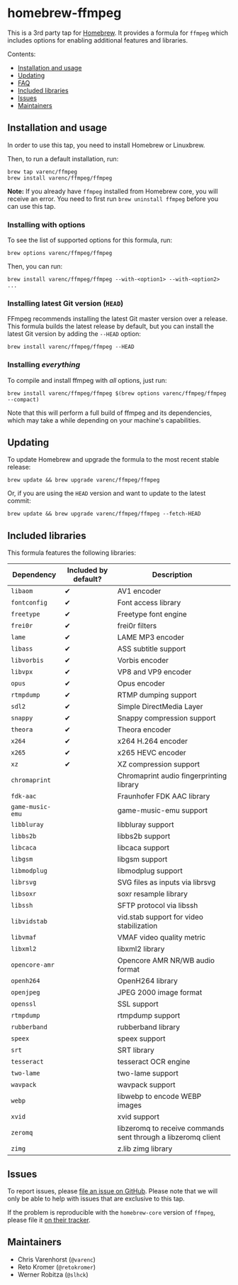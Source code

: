 # homebrew-ffmpeg

This is a 3rd party tap for [Homebrew](http://brew.sh/). It provides a formula for `ffmpeg` which includes options for enabling additional features and libraries.

Contents:

- [Installation and usage](#installation-and-usage)
- [Updating](#updating)
- [FAQ](#faq)
- [Included libraries](#included-libraries)
- [Issues](#issues)
- [Maintainers](#maintainers)

## Installation and usage

In order to use this tap, you need to install Homebrew or Linuxbrew.

Then, to run a default installation, run:

```
brew tap varenc/ffmpeg
brew install varenc/ffmpeg/ffmpeg
```

**Note:** If you already have `ffmpeg` installed from Homebrew core, you will receive an error. You need to first run `brew uninstall ffmpeg` before you can use this tap.

### Installing with options

To see the list of supported options for this formula, run:

```
brew options varenc/ffmpeg/ffmpeg
```

Then, you can run:

```
brew install varenc/ffmpeg/ffmpeg --with-<option1> --with-<option2> ...
```

### Installing latest Git version (`HEAD`)

FFmpeg recommends installing the latest Git master version over a release. This formula builds the latest release by default, but you can install the latest Git version by adding the `--HEAD` option:

```
brew install varenc/ffmpeg/ffmpeg --HEAD
```

### Installing *everything*

To compile and install ffmpeg with *all* options, just run:

```
brew install varenc/ffmpeg/ffmpeg $(brew options varenc/ffmpeg/ffmpeg --compact)
```

Note that this will perform a full build of ffmpeg and its dependencies, which may take a while depending on your machine's capabilities.

## Updating

To update Homebrew and upgrade the formula to the most recent stable release:

```
brew update && brew upgrade varenc/ffmpeg/ffmpeg
```

Or, if you are using the `HEAD` version and want to update to the latest commit:

```
brew update && brew upgrade varenc/ffmpeg/ffmpeg --fetch-HEAD
```

## Included libraries

This formula features the following libraries:

| Dependency | Included by default? | Description |
| ---------- | -------------------- | ----------- |
| `libaom` | ✔ | AV1 encoder |
| `fontconfig` | ✔ | Font access library |
| `freetype` | ✔ | Freetype font engine |
| `frei0r` | ✔ | frei0r filters |
| `lame` | ✔ | LAME MP3 encoder |
| `libass` | ✔ | ASS subtitle support |
| `libvorbis` | ✔ | Vorbis encoder |
| `libvpx` | ✔ | VP8 and VP9 encoder |
| `opus` | ✔ | Opus encoder |
| `rtmpdump` | ✔ | RTMP dumping support |
| `sdl2` | ✔ | Simple DirectMedia Layer |
| `snappy` | ✔ | Snappy compression support |
| `theora` | ✔ | Theora encoder |
| `x264` | ✔ | x264 H.264 encoder |
| `x265` | ✔ | x265 HEVC encoder |
| `xz` | ✔ | XZ compression support |
| `chromaprint` | | Chromaprint audio fingerprinting library |
| `fdk-aac` | | Fraunhofer FDK AAC library |
| `game-music-emu` | | game-music-emu support |
| `libbluray` | | libbluray support |
| `libbs2b` | | libbs2b support |
| `libcaca` | | libcaca support |
| `libgsm` | | libgsm support |
| `libmodplug` | | libmodplug support |
| `librsvg` | | SVG files as inputs via librsvg |
| `libsoxr` | | soxr resample library |
| `libssh` | | SFTP protocol via libssh |
| `libvidstab` | | vid.stab support for video stabilization |
| `libvmaf` | | VMAF video quality metric |
| `libxml2` | | libxml2 library |
| `opencore-amr` | | Opencore AMR NR/WB audio format |
| `openh264` | | OpenH264 library |
| `openjpeg` | | JPEG 2000 image format |
| `openssl` | | SSL support |
| `rtmpdump` | | rtmpdump support |
| `rubberband` | | rubberband library |
| `speex` | | speex support |
| `srt` | | SRT library |
| `tesseract` | | tesseract OCR engine |
| `two-lame` | | two-lame support |
| `wavpack` | | wavpack support |
| `webp` | | libwebp to encode WEBP images |
| `xvid` | | xvid support |
| `zeromq` | | libzeromq to receive commands sent through a libzeromq client |
| `zimg` | | z.lib zimg library |

## Issues

To report issues, please [file an issue on GitHub](https://github.com/varenc/homebrew-ffmpeg/issues). Please note that we will only be able to help with issues that are exclusive to this tap.

If the problem is reproducible with the `homebrew-core` version of `ffmpeg`, please file it [on their tracker](https://github.com/Homebrew/homebrew-core/).

## Maintainers

- Chris Varenhorst (`@varenc`)
- Reto Kromer (`@retokromer`)
- Werner Robitza (`@slhck`)
